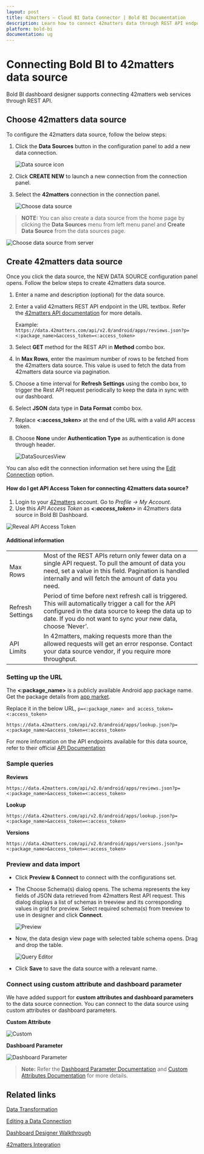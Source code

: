 ```yaml
---
layout: post
title: 42matters – Cloud BI Data Connector | Bold BI Documentation
description: Learn how to connect 42matters data through REST API endpoint with Bold BI Cloud and create data source for dashboard configuration.
platform: bold-bi
documentation: ug
---
```


# Connecting Bold BI to 42matters data source
Bold BI dashboard designer supports connecting 42matters web services through REST API. 

## Choose 42matters data source
To configure the 42matters data source, follow the below steps:
1. Click the **Data Sources** button in the configuration panel to add a new data connection.

   ![Data source icon](/static/assets/working-with-datasource/data-connectors/images/42matters/DataSourcesIcon.png)

2. Click **CREATE NEW** to launch a new connection from the connection panel.
3. Select the **42matters** connection in the connection panel.

   ![Choose data source](/static/assets/working-with-datasource/data-connectors/images/42matters/ChooseDS.png)

> **NOTE:**  You can also create a data source from the home page by clicking the **Data Sources** menu from left menu panel and **Create Data Source** from the data sources page.

   ![Choose data source from server](/static/assets/working-with-datasource/data-connectors/images/42matters/ChooseDS_server.png)

## Create 42matters data source
Once you click the data source, the NEW DATA SOURCE configuration panel opens. Follow the below steps to create 42matters data source.
1. Enter a name and description (optional) for the data source.
2. Enter a valid 42matters REST API endpoint in the URL textbox. Refer the [42matters API documentation](https://42matters.com/docs/overview) for more details.

    Example: `https://data.42matters.com/api/v2.0/android/apps/reviews.json?p=<:package_name>&access_token=<:access_token>`

3. Select **GET** method for the REST API in **Method** combo box.
4. In **Max Rows**, enter the maximum number of rows to be fetched from the 42matters data source. This value is used to fetch the data from 42matters data source via pagination.
5. Choose a time interval for **Refresh Settings** using the combo box, to trigger the Rest API request periodically to keep the data in sync with our dashboard.  
6. Select **JSON** data type in **Data Format** combo box.
7. Replace **&lt;:access_token&gt;** at the end of the URL with a valid API access token.
8. Choose **None** under **Authentication Type** as authentication is done through header.

    ![DataSourcesView](/static/assets/working-with-datasource/data-connectors/images/42matters/DataSourcesView.png)

You can also edit the connection information set here using the [Edit Connection](/working-with-data-sources/editing-a-data-connection/) option.

#### How do I get API Access Token for connecting 42matters data source?
1. Login to your [42matters](https://42matters.com/launchpad) account. Go to *Profile -> My Account*.
2. Use this *API Access Token* as ***&lt;:access_token&gt;*** in 42matters data source in Bold BI Dashboard.

![Reveal API Access Token](/static/assets/working-with-datasource/data-connectors/images/42matters/APIAccessToken.png)

#### Additional information
<table width="600">
<tr>
<td>
Max Rows
</td>
<td>
Most of the REST APIs return only fewer data on a single API request. To pull the amount of data you need, set a value in this field.  
Pagination is handled internally and will fetch the amount of data you need.
</td>
</tr>
<tr>
<td>
Refresh Settings
</td>
<td>
Period of time before next refresh call is triggered. This will automatically trigger a call for the API configured in the data source to keep the data up to date. If you do not want to sync your new data, choose ‘Never’.
</td>
</tr>
<tr>
<td>
API Limits
</td>
<td>
In 42matters, making requests more than the allowed requests will get an error response. Contact your data source vendor, if you require more throughput.
</td>
</tr>
</table>

### Setting up the URL

The **&lt;:package_name&gt;** is a publicly available Android app package name. Get the package details from [app market](https://42matters.com/app-market-explorer/android/?view=filter).

Replace it in the below URL, `p=<:package_name> and access_token=<:access_token>`

`https://data.42matters.com/api/v2.0/android/apps/lookup.json?p=<:package_name>&access_token=<:access_token>`

For more information on the API endpoints available for this data source, refer to their official [API Documentation](https://42matters.com/docs/overview)

### Sample queries 

**Reviews** 

`https://data.42matters.com/api/v2.0/android/apps/reviews.json?p=<:package_name>&access_token=<:access_token>`

**Lookup** 
 
`https://data.42matters.com/api/v2.0/android/apps/lookup.json?p=<:package_name>&access_token=<:access_token>`

**Versions** 
 
`https://data.42matters.com/api/v2.0/android/apps/versions.json?p=<:package_name>&access_token=<:access_token>`

### Preview and data import
* Click **Preview & Connect** to connect with the configurations set.
* The Choose Schema(s) dialog opens. The schema represents the key fields of JSON data retrieved from 42matters Rest API request. This dialog displays a list of schemas in treeview and its corresponding values in grid for preview. Select required schema(s) from treeview to use in designer and click **Connect**.

   ![Preview](/static/assets/working-with-datasource/data-connectors/images/42matters/Preview.png)

* Now, the data design view page with selected table schema opens. Drag and drop the table.

   ![Query Editor](/static/assets/working-with-datasource/data-connectors/images/42matters/QueryEditor.png)

* Click **Save** to save the data source with a relevant name.

### Connect using custom attribute and dashboard parameter

We have added support for **custom attributes and dashboard parameters** to the data source connection. You can connect to the data source using custom attributes or dashboard parameters.

**Custom Attribute**

![Custom](/static/assets/working-with-datasource/data-connectors/images/42matters/Custom.png)

**Dashboard Parameter**

![Dashboard Parameter](/static/assets/working-with-datasource/data-connectors/images/42matters/Dashboardparameter.png)

>**Note:** Refer the [Dashboard Parameter Documentation](https://help.boldbi.com/working-with-data-sources/dashboard-parameter/) and [Custom Attributes Documentation](https://help.boldbi.com/working-with-data-sources/configuring-custom-attribute/) for more details.

## Related links
[Data Transformation](/working-with-data-sources/data-modeling/joining-table/)

[Editing a Data Connection](/working-with-data-sources/editing-a-data-connection/)   

[Dashboard Designer Walkthrough](/getting-started/creating-dashboard/)

[42matters Integration](https://www.boldbi.com/integrations/42matters)